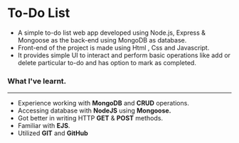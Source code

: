 <h1> To-Do List</h1>
<ul>
  <li>A simple to-do list web app developed using Node.js, Express & Mongoose as the back-end using MongoDB as database.</li>
  <li>Front-end of the project is made using Html , Css and Javascript.</li>
  <li>It provides simple UI to interact and perform basic operations like add or delete particular to-do and has option to mark as completed.</li>
</ul>

<h3>What I've learnt.</h3>
<hr>
<ul>
  <li>Experience working with <b>MongoDB</b> and <b>CRUD</b> operations.</li>
  <li>Accessing database with <b>NodeJS</b> using <b>Mongoose.</b></li>
  <li>Got better in writing HTTP <b>GET</b> & <b>POST</b> methods.</li>
  <li>Familiar with <b>EJS</b>.</i>
<li>Utilized <b>GIT</b> and <b>GitHub</b.></li>
</ul>
  
